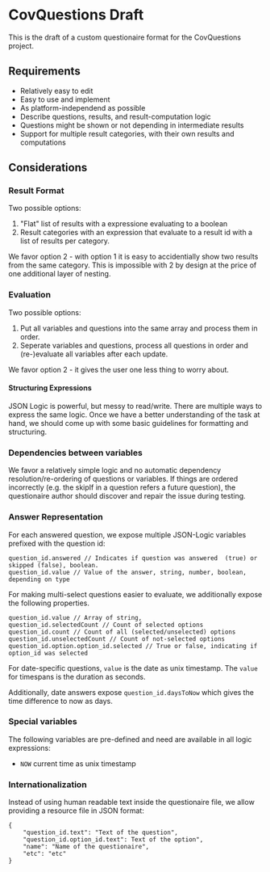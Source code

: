 # CovQuestions Draft

This is the draft of a custom questionaire format for the CovQuestions project.

## Requirements

* Relatively easy to edit
* Easy to use and implement
* As platform-independend as possible
* Describe questions, results, and result-computation logic
* Questions might be shown or not depending in intermediate results
* Support for multiple result categories, with their own results and computations

## Considerations

### Result Format

Two possible options: 
1. "Flat" list of results with a expressione evaluating to a boolean
2. Result categories with an expression that evaluate to a result id with a list of results per category.

We favor option 2 - with option 1 it is easy to accidentially show two results from the same category. This is impossible with 2 by design at the price of one additional layer of nesting.

### Evaluation

Two possible options: 
1. Put all variables and questions into the same array and process them in order.
2. Seperate variables and questions, process all questions in order and (re-)evaluate all variables after each update.

We favor option 2 - it gives the user one less thing to worry about.

#### Structuring Expressions

JSON Logic is powerful, but messy to read/write. There are multiple ways to express the same logic.
Once we have a better understanding of the task at hand, we should come up with some basic guidelines for
formatting and structuring.

### Dependencies between variables

We favor a relatively simple logic and no automatic dependency resolution/re-ordering of questions or variables. 
If things are ordered incorrectly (e.g. the skipIf in a question refers a future question), the questionaire author should discover and repair the issue during testing.

### Answer Representation

For each answered question, we expose multiple JSON-Logic variables prefixed with the question id:

```
question_id.answered // Indicates if question was answered  (true) or skipped (false), boolean.
question_id.value // Value of the answer, string, number, boolean, depending on type
```

For making multi-select questions easier to evaluate, we additionally expose the following properties.

```
question_id.value // Array of string, 
question_id.selectedCount // Count of selected options
question_id.count // Count of all (selected/unselected) options
question_id.unselectedCount // Count of not-selected options
question_id.option.option_id.selected // True or false, indicating if option_id was selected
```

For date-specific questions, `value` is the date as unix timestamp.
The `value` for timespans is the duration as seconds.

Additionally, date answers expose `question_id.daysToNow` which gives the time difference to now as days.

### Special variables

The following variables are pre-defined and need are available in all logic expressions:
* `NOW` current time as unix timestamp

### Internationalization

Instead of using human readable text inside the questionaire file, we allow providing a resource file in JSON format:

```
{
    "question_id.text": "Text of the question",
    "question_id.option_id.text": Text of the option",
    "name": "Name of the questionaire",
    "etc": "etc"
}
```
